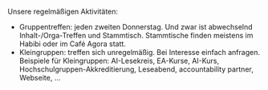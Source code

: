 Unsere regelmäßigen Aktivitäten:
* Gruppentreffen: jeden zweiten Donnerstag. Und zwar ist abwechselnd Inhalt-/Orga-Treffen  und Stammtisch. Stammtische finden meistens im Habibi oder im Café Agora statt.
* Kleingruppen: treffen sich unregelmäßig. Bei Interesse einfach anfragen. Beispiele für Kleingruppen:
AI-Lesekreis, EA-Kurse, AI-Kurs, Hochschulgruppen-Akkreditierung, Leseabend, accountability partner, Webseite, ...
